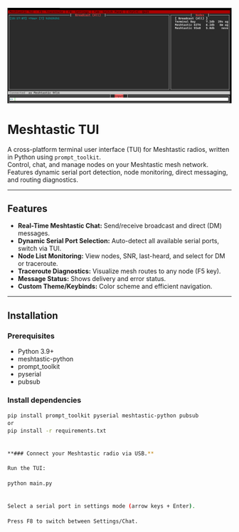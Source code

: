 ![Screenshot](screenshots/mesh_preview1.png)

# Meshtastic TUI

A cross-platform terminal user interface (TUI) for Meshtastic radios, written in Python using `prompt_toolkit`.  
Control, chat, and manage nodes on your Meshtastic mesh network. Features dynamic serial port detection, node monitoring, direct messaging, and routing diagnostics.

---

## Features

- **Real-Time Meshtastic Chat:** Send/receive broadcast and direct (DM) messages.
- **Dynamic Serial Port Selection:** Auto-detect all available serial ports, switch via TUI.
- **Node List Monitoring:** View nodes, SNR, last-heard, and select for DM or traceroute.
- **Traceroute Diagnostics:** Visualize mesh routes to any node (F5 key).
- **Message Status:** Shows delivery and error status.
- **Custom Theme/Keybinds:** Color scheme and efficient navigation.

---

## Installation

### Prerequisites

- Python 3.9+
- meshtastic-python
- prompt_toolkit
- pyserial
- pubsub

### Install dependencies

```bash
pip install prompt_toolkit pyserial meshtastic-python pubsub
or
pip install -r requirements.txt


**### Connect your Meshtastic radio via USB.**

Run the TUI:

python main.py


Select a serial port in settings mode (arrow keys + Enter).

Press F8 to switch between Settings/Chat.

